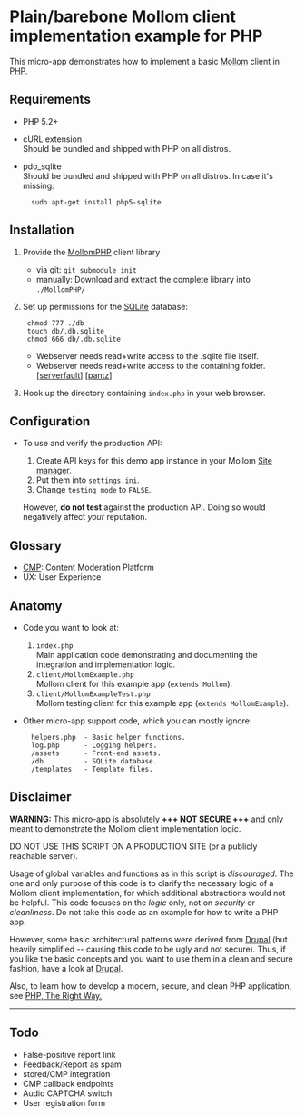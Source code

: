 # Plain/barebone Mollom client implementation example for PHP

This micro-app demonstrates how to implement a basic [Mollom] client in [PHP].


## Requirements

* PHP 5.2+
* cURL extension  
  Should be bundled and shipped with PHP on all distros.
* pdo_sqlite  
  Should be bundled and shipped with PHP on all distros.  In case it's missing:

        sudo apt-get install php5-sqlite


## Installation

1. Provide the [MollomPHP] client library
   * via git: `git submodule init`
   * manually: Download and extract the complete library into `./MollomPHP/`
1. Set up permissions for the [SQLite] database:

        chmod 777 ./db
        touch db/.db.sqlite
        chmod 666 db/.db.sqlite

    * Webserver needs read+write access to the .sqlite file itself.
    * Webserver needs read+write access to the containing folder. [[serverfault]] [[pantz]]
1. Hook up the directory containing `index.php` in your web browser.


## Configuration

* To use and verify the production API:
  1. Create API keys for this demo app instance in your Mollom [Site manager].
  1. Put them into `settings.ini`.
  1. Change `testing_mode` to `FALSE`.

  However, **do not test** against the production API.  Doing so would negatively affect _your_ reputation.


## Glossary

* [CMP]: Content Moderation Platform
* UX: User Experience


## Anatomy

* Code you want to look at:
  1. `index.php`  
     Main application code demonstrating and documenting the integration and implementation logic.
  1. `client/MollomExample.php`  
     Mollom client for this example app (`extends Mollom`).
  1. `client/MollomExampleTest.php`  
     Mollom testing client for this example app (`extends MollomExample`).
* Other micro-app support code, which you can mostly ignore:

        helpers.php  - Basic helper functions.
        log.php      - Logging helpers.
        /assets      - Front-end assets.
        /db          - SQLite database.
        /templates   - Template files.


## Disclaimer

**WARNING:** This micro-app is absolutely **+++ NOT SECURE +++** and only meant to demonstrate the Mollom client implementation logic.

DO NOT USE THIS SCRIPT ON A PRODUCTION SITE (or a publicly reachable server).

Usage of global variables and functions as in this script is _discouraged_.  The one and only purpose of this code is to clarify the necessary logic of a Mollom client implementation, for which additional abstractions would not be helpful.  This code focuses on the _logic_ only, not on _security_ or _cleanliness_.  Do not take this code as an example for how to write a PHP app.

However, some basic architectural patterns were derived from [Drupal] (but heavily simplified -- causing this code to be ugly and not secure).  Thus, if you like the basic concepts and you want to use them in a clean and secure fashion, have a look at [Drupal].

Also, to learn how to develop a modern, secure, and clean PHP application, see [PHP, The Right Way.](http://www.phptherightway.com)

---

## Todo

* False-positive report link
* Feedback/Report as spam
* stored/CMP integration
* CMP callback endpoints
* Audio CAPTCHA switch
* User registration form


[Mollom]: http://mollom.com
[Site manager]: http://mollom.com/site-manager
[CMP]: http://mollom.com/moderation

[MollomPHP]: https://github.com/Mollom/MollomPHP
[PHP]: http://php.net
[SQLite]: http://www.sqlite.org
[Drupal]: http://drupal.org

[serverfault]: http://serverfault.com/questions/57596/why-do-i-get-sqlite-error-unable-to-open-database-file
[pantz]: http://www.pantz.org/software/sqlite/unabletoopendbsqliteerror.html

